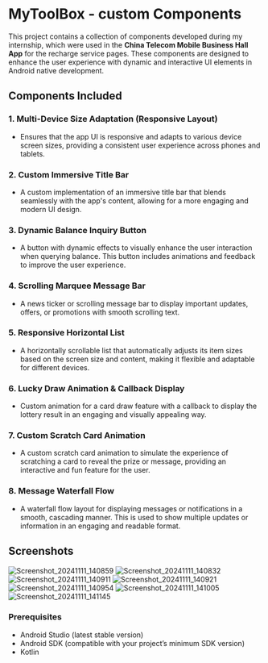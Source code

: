 # MyToolBox - custom Components

This project contains a collection of components developed during my internship, which were used in the **China Telecom Mobile Business Hall App** for the recharge service pages. These components are designed to enhance the user experience with dynamic and interactive UI elements in Android native development.

## Components Included

### 1. **Multi-Device Size Adaptation (Responsive Layout)**
   - Ensures that the app UI is responsive and adapts to various device screen sizes, providing a consistent user experience across phones and tablets.

### 2. **Custom Immersive Title Bar**
   - A custom implementation of an immersive title bar that blends seamlessly with the app's content, allowing for a more engaging and modern UI design.

### 3. **Dynamic Balance Inquiry Button**
   - A button with dynamic effects to visually enhance the user interaction when querying balance. This button includes animations and feedback to improve the user experience.

### 4. **Scrolling Marquee Message Bar**
   - A news ticker or scrolling message bar to display important updates, offers, or promotions with smooth scrolling text.

### 5. **Responsive Horizontal List**
   - A horizontally scrollable list that automatically adjusts its item sizes based on the screen size and content, making it flexible and adaptable for different devices.

### 6. **Lucky Draw Animation & Callback Display**
   - Custom animation for a card draw feature with a callback to display the lottery result in an engaging and visually appealing way.

### 7. **Custom Scratch Card Animation**
   - A custom scratch card animation to simulate the experience of scratching a card to reveal the prize or message, providing an interactive and fun feature for the user.

### 8. **Message Waterfall Flow**
   - A waterfall flow layout for displaying messages or notifications in a smooth, cascading manner. This is used to show multiple updates or information in an engaging and readable format.

## Screenshots
![Screenshot_20241111_140859](https://github.com/user-attachments/assets/9337549b-2880-450e-b5e8-d7728859616b)
![Screenshot_20241111_140832](https://github.com/user-attachments/assets/9fc0b5eb-e3fc-4190-b33a-715730edb0e2)
![Screenshot_20241111_140911](https://github.com/user-attachments/assets/2e1ee8ec-c2bb-4572-854c-7c0203cec2d4)
![Screenshot_20241111_140921](https://github.com/user-attachments/assets/c6401bd5-9c65-43e7-892e-1d7cdd5dc46f)
![Screenshot_20241111_140954](https://github.com/user-attachments/assets/92a23143-7af9-4d41-b496-e6eaa2a1bba1)
![Screenshot_20241111_141005](https://github.com/user-attachments/assets/7821d17e-9a40-4fc6-8992-b93aa2f3803d)
![Screenshot_20241111_141145](https://github.com/user-attachments/assets/63f2c683-ea49-4676-a308-128e7d8b4a24)


### Prerequisites
- Android Studio (latest stable version)
- Android SDK (compatible with your project’s minimum SDK version)
- Kotlin
